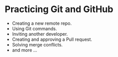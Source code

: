  # Practicing Git and GitHub
- Creating a new remote repo.
- Using Git commands.
- Inviting another developer.
- Creating and approving a Pull request.
- Solving merge conflicts.
- and more ...